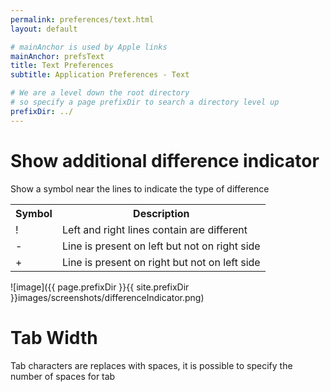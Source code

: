```yaml
---
permalink: preferences/text.html
layout: default

# mainAnchor is used by Apple links
mainAnchor: prefsText
title: Text Preferences
subtitle: Application Preferences - Text

# We are a level down the root directory
# so specify a page prefixDir to search a directory level up
prefixDir: ../
---
```


# Show additional difference indicator

Show a symbol near the lines to indicate the type of difference

<table class="bordered">
<tr>
<th>Symbol</th>
<th>Description</th>
</tr>
<tr>
<td>!</td>
<td>Left and right lines contain are different</td>
</tr>
<tr>
<td>-</td>
<td>Line is present on left but not on right side</td>
</tr>
<tr>
<td>+</td>
<td>Line is present on right but not on left side</td>
</tr>
</table>

![image]({{ page.prefixDir }}{{ site.prefixDir }}images/screenshots/differenceIndicator.png)

# Tab Width

Tab characters are replaces with spaces, it is possible to specify the number of spaces for tab